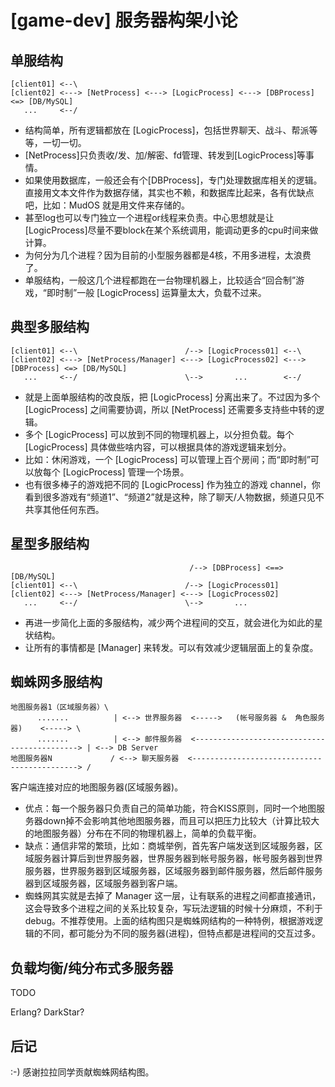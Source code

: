 # [game-dev] 服务器构架小论

## 单服结构

```
[client01] <--\
[client02] <---> [NetProcess] <---> [LogicProcess] <---> [DBProcess] <=> [DB/MySQL]
   ...     <--/
```

* 结构简单，所有逻辑都放在 [LogicProcess]，包括世界聊天、战斗、帮派等等，一切一切。
* [NetProcess]只负责收/发、加/解密、fd管理、转发到[LogicProcess]等事情。
* 如果使用数据库，一般还会有个[DBProcess]，专门处理数据库相关的逻辑。直接用文本文件作为数据存储，其实也不赖，和数据库比起来，各有优缺点吧，比如：MudOS 就是用文件来存储的。
* 甚至log也可以专门独立一个进程or线程来负责。中心思想就是让[LogicProcess]尽量不要block在某个系统调用，能调动更多的cpu时间来做计算。
* 为何分为几个进程？因为目前的小型服务器都是4核，不用多进程，太浪费了。
* 单服结构，一般这几个进程都跑在一台物理机器上，比较适合“回合制”游戏，“即时制”一般 [LogicProcess] 运算量太大，负载不过来。


## 典型多服结构

```
[client01] <--\                        /--> [LogicProcess01] <--\
[client02] <---> [NetProcess/Manager] <---> [LogicProcess02] <---> [DBProcess] <=> [DB/MySQL]
   ...     <--/                        \-->       ...        <--/
```

* 就是上面单服结构的改良版，把 [LogicProcess] 分离出来了。不过因为多个 [LogicProcess] 之间需要协调，所以 [NetProcess] 还需要多支持些中转的逻辑。
* 多个 [LogicProcess] 可以放到不同的物理机器上，以分担负载。每个 [LogicProcess] 具体做些啥内容，可以根据具体的游戏逻辑来划分。
* 比如：休闲游戏，一个 [LogicProcess] 可以管理上百个房间；而“即时制”可以放每个 [LogicProcess] 管理一个场景。
* 也有很多棒子的游戏把不同的 [LogicProcess] 作为独立的游戏 channel，你看到很多游戏有“频道1”、“频道2”就是这种，除了聊天/人物数据，频道只见不共享其他任何东西。


## 星型多服结构

```
                                        /--> [DBProcess] <==> [DB/MySQL]
[client01] <--\                        /--> [LogicProcess01]
[client02] <---> [NetProcess/Manager] <---> [LogicProcess02]
   ...     <--/                        \-->       ...
```

* 再进一步简化上面的多服结构，减少两个进程间的交互，就会进化为如此的星状结构。
* 让所有的事情都是 [Manager] 来转发。可以有效减少逻辑层面上的复杂度。


## 蜘蛛网多服结构

```
地图服务器1（区域服务器）\   
      .......          | <--> 世界服务器  <----->   (帐号服务器 &  角色服务器)    <-----> \
      .......          | <--> 邮件服务器  <--------------------------------------------> | <--> DB Server
地图服务器N             / <--> 聊天服务器  <--------------------------------------------> /
```

客户端连接对应的地图服务器(区域服务器)。

* 优点：每一个服务器只负责自己的简单功能，符合KISS原则，同时一个地图服务器down掉不会影响其他地图服务器，而且可以把压力比较大（计算比较大的地图服务器）分布在不同的物理机器上，简单的负载平衡。
* 缺点：通信非常的繁琐，比如：商城举例，首先客户端发送到区域服务器，区域服务器计算后到世界服务器，世界服务器到帐号服务器，帐号服务器到世界服务器，世界服务器到区域服务器，区域服务器到邮件服务器，然后邮件服务器到区域服务器，区域服务器到客户端。
* 蜘蛛网其实就是去掉了 Manager 这一层，让有联系的进程之间都直接通讯，这会导致多个进程之间的关系比较复杂，写玩法逻辑的时候十分麻烦，不利于debug。不推荐使用。上面的结构图只是蜘蛛网结构的一种特例，根据游戏逻辑的不同，都可能分为不同的服务器(进程)，但特点都是进程间的交互过多。


## 负载均衡/纯分布式多服务器

TODO

Erlang? DarkStar?


## 后记

:-) 感谢拉拉同学贡献蜘蛛网结构图。
